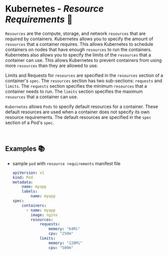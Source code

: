 # **Kubernetes** - ***Resource Requirements*** 💾

`Resources` are the compute, storage, and network `resources` that are required by containers. Kubernetes allows you to specify the amount of `resources` that a container requires. This allows Kubernetes to schedule containers on nodes that have enough `resources` to run the containers. Kubernetes also allows you to specify the limits of the `resources` that a container can use. This allows Kubernetes to prevent containers from using more `resources` than they are allowed to use.

Limits and Requests for `resources` are specified in the `resources` section of a container's `spec`. The `resources` section has two sub-sections: `requests` and `limits`. The `requests` section specifies the minimum `resources` that a container needs to run. The `limits` section specifies the maximum `resources` that a container can use.

`Kubernetes` allows `Pods` to specify default resources for a container. These default resources are used when a container does not specify its own resource requirements. The default resources are specified in the `spec` section of a Pod's `spec`.

<br />

## **Examples** 📚

* sample `pod` with `resource requirements` manifest file

    ```yaml
    apiVersion: v1
    kind: Pod
    metadata:
        name: myapp
        labels:
            name: myapp
    spec:
        containers:
          - name: myapp
            image: nginx
            resources:
                requests:
                    memory: "64Mi"
                    cpu: "250m"
                limits:
                    memory: "128Mi"
                    cpu: "500m"
    ```
